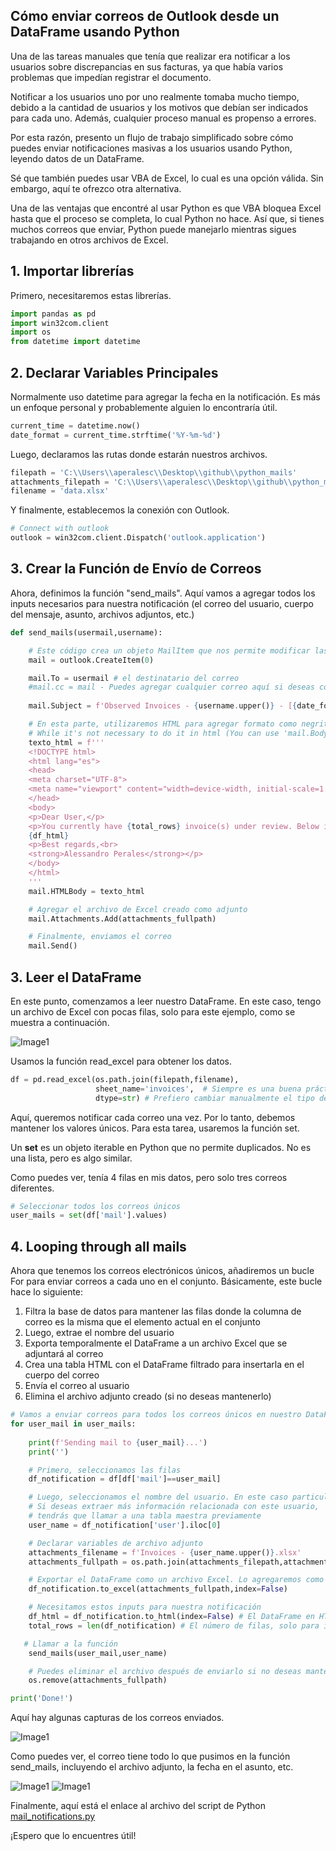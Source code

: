 ## Cómo enviar correos de Outlook desde un DataFrame usando Python

Una de las tareas manuales que tenía que realizar era notificar a los usuarios sobre discrepancias en sus facturas, ya que había varios problemas que impedían registrar el documento.

Notificar a los usuarios uno por uno realmente tomaba mucho tiempo, debido a la cantidad de usuarios y los motivos que debían ser indicados para cada uno. Además, cualquier proceso manual es propenso a errores.

Por esta razón, presento un flujo de trabajo simplificado sobre cómo puedes enviar notificaciones masivas a los usuarios usando Python, leyendo datos de un DataFrame.

Sé que también puedes usar VBA de Excel, lo cual es una opción válida. Sin embargo, aquí te ofrezco otra alternativa.

Una de las ventajas que encontré al usar Python es que VBA bloquea Excel hasta que el proceso se completa, lo cual Python no hace. Así que, si tienes muchos correos que enviar, Python puede manejarlo mientras sigues trabajando en otros archivos de Excel.

## 1. Importar librerías
 
Primero, necesitaremos estas librerías.

```python
import pandas as pd
import win32com.client 
import os 
from datetime import datetime
```

## 2. Declarar Variables Principales
   
Normalmente uso datetime para agregar la fecha en la notificación. Es más un enfoque personal y probablemente alguien lo encontraría útil.

```python
current_time = datetime.now()
date_format = current_time.strftime('%Y-%m-%d')
```
Luego, declaramos las rutas donde estarán nuestros archivos.

```python
filepath = 'C:\\Users\\aperalesc\\Desktop\\github\\python_mails'
attachments_filepath = 'C:\\Users\\aperalesc\\Desktop\\github\\python_mails\\attachments'
filename = 'data.xlsx'
```

Y finalmente, establecemos la conexión con Outlook.

```python
# Connect with outlook
outlook = win32com.client.Dispatch('outlook.application')
```

## 3. Crear la Función de Envío de Correos

Ahora, definimos la función "send_mails". Aquí vamos a agregar todos los inputs necesarios para nuestra notificación (el correo del usuario, cuerpo del mensaje, asunto, archivos adjuntos, etc.)

```python
def send_mails(usermail,username):

    # Este código crea un objeto MailItem que nos permite modificar las propiedades
    mail = outlook.CreateItem(0)

    mail.To = usermail # el destinatario del correo
    #mail.cc = mail - Puedes agregar cualquier correo aquí si deseas copiar a alguien
    
    mail.Subject = f'Observed Invoices - {username.upper()} - [{date_format}]'

    # En esta parte, utilizaremos HTML para agregar formato como negritas, cursivas, etc.
    # While it's not necessary to do it in html (You can use 'mail.Body' instead), HTMLBody allows you to add some format like bold font, italics, etc.
    texto_html = f'''
    <!DOCTYPE html>
    <html lang="es">
    <head>
    <meta charset="UTF-8">
    <meta name="viewport" content="width=device-width, initial-scale=1.0">
    </head>
    <body>
    <p>Dear User,</p>
    <p>You currently have {total_rows} invoice(s) under review. Below is the reason for the review, and an Excel file with the details of the observed documents is attached.</p>  
    {df_html}
    <p>Best regards,<br>
    <strong>Alessandro Perales</strong></p>
    </body>
    </html>
    ''' 
    mail.HTMLBody = texto_html

    # Agregar el archivo de Excel creado como adjunto
    mail.Attachments.Add(attachments_fullpath)

    # Finalmente, enviamos el correo
    mail.Send()

```

## 3. Leer el DataFrame

En este punto, comenzamos a leer nuestro DataFrame. En este caso, tengo un archivo de Excel con pocas filas, solo para este ejemplo, como se muestra a continuación.

![Image1](images/mails_not_file.jpg)

Usamos la función read_excel para obtener los datos.

```python
df = pd.read_excel(os.path.join(filepath,filename),
                   sheet_name='invoices',  # Siempre es una buena práctica declarar el nombre exacto de la hoja, por si acaso
                   dtype=str) # Prefiero cambiar manualmente el tipo de mis columnas
```

Aquí, queremos notificar cada correo una vez. Por lo tanto, debemos mantener los valores únicos. Para esta tarea, usaremos la función set.

Un **set** es un objeto iterable en Python que no permite duplicados. No es una lista, pero es algo similar.

Como puedes ver, tenía 4 filas en mis datos, pero solo tres correos diferentes.

```python
# Seleccionar todos los correos únicos
user_mails = set(df['mail'].values)
```

## 4. Looping through all mails

Ahora que tenemos los correos electrónicos únicos, añadiremos un bucle For para enviar correos a cada uno en el conjunto. Básicamente, este bucle hace lo siguiente:

1. Filtra la base de datos para mantener las filas donde la columna de correo es la misma que el elemento actual en el conjunto
2. Luego, extrae el nombre del usuario
3. Exporta temporalmente el DataFrame a un archivo Excel que se adjuntará al correo
4. Crea una tabla HTML con el DataFrame filtrado para insertarla en el cuerpo del correo
5. Envía el correo al usuario
6. Elimina el archivo adjunto creado (si no deseas mantenerlo)

```python
# Vamos a enviar correos para todos los correos únicos en nuestro DataFrame
for user_mail in user_mails:
    
    print(f'Sending mail to {user_mail}...')
    print('')

    # Primero, seleccionamos las filas 
    df_notification = df[df['mail']==user_mail]

    # Luego, seleccionamos el nombre del usuario. En este caso particular, tenemos el nombre en la tabla, por lo que una función iloc está bien
    # Si deseas extraer más información relacionada con este usuario,
    # tendrás que llamar a una tabla maestra previamente
    user_name = df_notification['user'].iloc[0]

    # Declarar variables de archivo adjunto
    attachments_filename = f'Invoices - {user_name.upper()}.xlsx'
    attachments_fullpath = os.path.join(attachments_filepath,attachments_filename) 

    # Exportar el DataFrame como un archivo Excel. Lo agregaremos como un adjunto
    df_notification.to_excel(attachments_fullpath,index=False)

    # Necesitamos estos inputs para nuestra notificación
    df_html = df_notification.to_html(index=False) # El DataFrame en HTML
    total_rows = len(df_notification) # El número de filas, solo para información

   # Llamar a la función
    send_mails(user_mail,user_name)

    # Puedes eliminar el archivo después de enviarlo si no deseas mantenerlo
    os.remove(attachments_fullpath) 

print('Done!')
```

Aquí hay algunas capturas de los correos enviados.

![Image1](images/mails_not_1.jpg)

Como puedes ver, el correo tiene todo lo que pusimos en la función send_mails, incluyendo el archivo adjunto, la fecha en el asunto, etc.

![Image1](images/mails_not_2.jpg)
![Image1](images/mails_not_3.jpg)

Finalmente, aquí está el enlace al archivo del script de Python [mail_notifications.py](python_scripts/mail_notifications.py)

¡Espero que lo encuentres útil!
